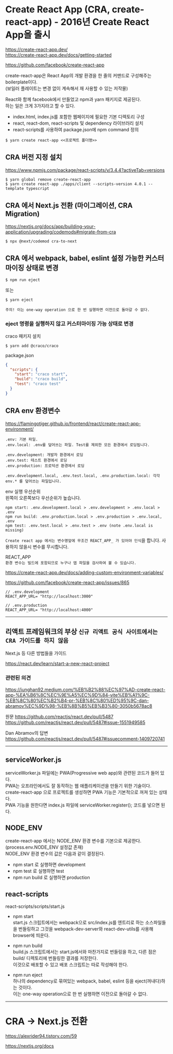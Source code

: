 # Create React App (CRA, create-react-app) - 2016년 Create React App을 출시

https://create-react-app.dev/  
https://create-react-app.dev/docs/getting-started

https://github.com/facebook/create-react-app

create-react-app은 React App의 개발 환경을 한 줄의 커맨드로 구성해주는 boilerplate이다.  
(보일러 플레이트는 변경 없이 계속해서 재 사용할 수 있는 저작물)

React와 함께 facebook에서 만들었고 npm과 yarn 패키지로 제공된다.  
하는 일은 크게 3가지라고 할 수 있다.

- index.html, index.js를 포함한 웹페이지에 필요한 기본 디렉토리 구성
- react, react-dom, react-scripts 및 dependency 라이브러리 설치
- react-scripts를 사용하여 package.json에 npm command 정의

```
$ yarn create react-app <<프로젝트 폴더명>>
```

## CRA 버전 지정 설치

https://www.npmjs.com/package/react-scripts/v/3.4.4?activeTab=versions

```
$ yarn global remove create-react-app
$ yarn create react-app ./apps/client --scripts-version 4.0.1 --template typescript
```

## CRA 에서 Next.js 전환 (마이그레이션, CRA Migration)

https://nextjs.org/docs/app/building-your-application/upgrading/codemods#migrate-from-cra

```
$ npx @next/codemod cra-to-next
```

## CRA 에서 webpack, babel, eslint 설정 가능한 커스터마이징 상태로 변경

```
$ npm run eject
```

또는

```
$ yarn eject
```

`주의! 이는 one-way operation 으로 한 번 실행하면 이전으로 돌아갈 수 없다.`

### eject 명령을 실행하지 않고 커스터마이징 가능 상태로 변경

craco 패키지 설치

```
$ yarn add @craco/craco
```

package.json

```json
{
  "scripts": {
    "start": "craco start",
    "build": "craco build",
    "test": "craco test"
  }
}
```

## CRA env 환경변수

https://flamingotiger.github.io/frontend/react/create-react-app-environment/

```
.env: 기본 파일.
.env.local: .env를 덮어쓰는 파일. Test를 제외한 모든 환경에서 로딩됩니다.

.env.development: 개발자 환경에서 로딩
.env.test: 테스트 환경에서 로딩
.env.production: 프로덕션 환경에서 로딩

.env.development.local, .env.test.local, .env.production.local: 각각 env.* 를 덮어쓰는 파일입니다.
```

env 실행 우선순위  
왼쪽이 오른쪽보다 우선순위가 높습니다.

```
npm start: .env.development.local > .env.development > .env.local > .env
npm run build: .env.production.local > .env.production > .env.local, .env
npm test: .env.test.local > .env.test > .env (note .env.local is missing)
```

`Create react app 에서는 변수명앞에 무조건 REACT_APP_ 가 있어야 인식`을 합니다.
사용하지 않을시 변수를 무시합니다.

REACT_APP  
`환경 변수는 빌드에 포함되므로 누구나 앱 파일을 검사하여 볼 수 있습니다.`

https://create-react-app.dev/docs/adding-custom-environment-variables/

https://github.com/facebook/create-react-app/issues/865

```
// .env.development
REACT_APP_URL= "http://localhost:3000"

// .env.production
REACT_APP_URL= "http://localhost:4000"
```

---

## 리액트 프레임워크의 부상 `신규 리액트 공식 사이트에서는 CRA 가이드를 하지 않음`

Next.js 등 다른 방법들을 가이드

https://react.dev/learn/start-a-new-react-project

### 관련된 의견

https://junghan92.medium.com/%EB%B2%88%EC%97%AD-create-react-app-%EA%B6%8C%EC%9E%A5%EC%9D%84-vite%EB%A1%9C-%EB%8C%80%EC%B2%B4-pr-%EB%8C%80%ED%95%9C-dan-abramov%EC%9D%98-%EB%8B%B5%EB%B3%80-3050b5678ac8

원문
https://github.com/reactjs/react.dev/pull/5487
https://github.com/reactjs/react.dev/pull/5487#issue-1551949585

Dan Abramov의 답변
https://github.com/reactjs/react.dev/pull/5487#issuecomment-1409720741

---

## serviceWorker.js

serviceWorker.js 파일에는 PWA(Progressive web app)와 관련된 코드가 들어 있다.  
PWA는 오프라인에서도 잘 동작하는 웹 애플리케이션을 만들기 위한 기술이다.  
create-react-app 으로 프로젝트를 생성하면 PWA 기능은 기본적으로 꺼져 있는 상태다.  
PWA 기능을 원한다면 index.js 파일에 serviceWorker.register(); 코드를 넣으면 된다.

## NODE_ENV

create-react-app 에서는 NODE_ENV 환경 변수를 기본으로 제공한다. (process.env.NODE_ENV 설정값 존재)  
NODE_ENV 환경 변수의 값은 다음과 같이 결정된다.

- npm start 로 실행하면 development
- npm test 로 실행하면 test
- npm run build 로 실행하면 production

## react-scripts

react-scripts/scripts/start.js

- npm start  
  start.js 스크립트에서는 webpack으로 src/index.js를 엔트리로 하는 소스파일들을 번들링하고 그것을 webpack-dev-server와 react-dev-utils를 사용해 browser에 띄운다.

- npm run build  
  build.js 스크립트에서는 start.js에서와 마찬가지로 번들링을 하고, 다른 점은 build/ 디렉토리에 번들링한 결과를 저장한다.  
  이것으로 배포할 수 있고 배포 스크립트는 따로 작성해야 한다.

- npm run eject  
  하나의 dependency로 묶여있는 webpack, babel, eslint 등을 eject(꺼내다)하는 것이다.  
  이는 one-way operation으로 한 번 실행하면 이전으로 돌아갈 수 없다.

---

# CRA -> Next.js 전환

https://alexrider94.tistory.com/59

https://nextjs.org/docs
